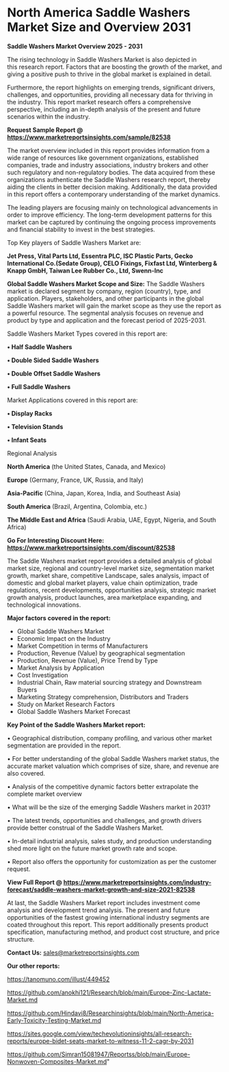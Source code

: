 # North America Saddle Washers Market Size and Overview 2031

<Strong> Saddle Washers Market Overview 2025 - 2031</strong>

The rising technology in Saddle Washers Market is also depicted in this research report. Factors that are boosting the growth of the market, and giving a positive push to thrive in the global market is explained in detail.

Furthermore, the report highlights on emerging trends, significant drivers, challenges, and opportunities, providing all necessary data for thriving in the industry. This report market research offers a comprehensive perspective, including an in-depth analysis of the present and future scenarios within the industry.

<strong>Request Sample Report @ <a href=https://www.marketreportsinsights.com/sample/82538>https://www.marketreportsinsights.com/sample/82538</a></strong>

The market overview included in this report provides information from a wide range of resources like government organizations, established companies, trade and industry associations, industry brokers and other such regulatory and non-regulatory bodies. The data acquired from these organizations authenticate the Saddle Washers research report, thereby aiding the clients in better decision making. Additionally, the data provided in this report offers a contemporary understanding of the market dynamics.

The leading players are focusing mainly on technological advancements in order to improve efficiency. The long-term development patterns for this market can be captured by continuing the ongoing process improvements and financial stability to invest in the best strategies.

Top Key players of Saddle Washers Market are:

<strong>Jet Press, Vital Parts Ltd, Essentra PLC, ISC Plastic Parts, Gecko International Co.(Sedate Group), CELO Fixings, Fixfast Ltd, Winterberg & Knapp GmbH, Taiwan Lee Rubber Co., Ltd, Swenn-Inc</strong>

<strong><b>Global Saddle Washers Market Scope and Size:</b></strong>
The Saddle Washers market is declared segment by company, region (country), type, and application. Players, stakeholders, and other participants in the global Saddle Washers market will gain the market scope as they use the report as a powerful resource. The segmental analysis focuses on revenue and product by type and application and the forecast period of 2025-2031.

Saddle Washers Market Types covered in this report are:

<strong>• Half Saddle Washers

• Double Sided Saddle Washers

• Double Offset Saddle Washers

• Full Saddle Washers</strong>

Market Applications covered in this report are:

<strong>• Display Racks

• Television Stands

• Infant Seats</strong> 

Regional Analysis

<strong>North America</strong> (the United States, Canada, and Mexico)

<strong>Europe</strong> (Germany, France, UK, Russia, and Italy)

<strong>Asia-Pacific</strong> (China, Japan, Korea, India, and Southeast Asia)

<strong>South America</strong> (Brazil, Argentina, Colombia, etc.)

<strong>The Middle East and Africa</strong> (Saudi Arabia, UAE, Egypt, Nigeria, and South Africa)

<strong>Go For Interesting Discount Here: <a href=https://www.marketreportsinsights.com/discount/82538>https://www.marketreportsinsights.com/discount/82538</a></strong>

The Saddle Washers market report provides a detailed analysis of global market size, regional and country-level market size, segmentation market growth, market share, competitive Landscape, sales analysis, impact of domestic and global market players, value chain optimization, trade regulations, recent developments, opportunities analysis, strategic market growth analysis, product launches, area marketplace expanding, and technological innovations.

<strong><b>Major factors covered in the report:</b></strong>
<ul>
  <li>Global Saddle Washers Market </li>
  <li>Economic Impact on the Industry</li>
  <li>Market Competition in terms of Manufacturers</li>
  <li>Production, Revenue (Value) by geographical segmentation</li>
  <li>Production, Revenue (Value), Price Trend by Type</li>
  <li>Market Analysis by Application</li>
  <li>Cost Investigation</li>
  <li>Industrial Chain, Raw material sourcing strategy and Downstream Buyers</li>
  <li>Marketing Strategy comprehension, Distributors and Traders</li>
  <li>Study on Market Research Factors</li>
  <li>Global Saddle Washers Market Forecast</li>
</ul>

<strong><b>Key Point of the Saddle Washers Market report:</b></strong>

• Geographical distribution, company profiling, and various other market segmentation are provided in the report.

• For better understanding of the global Saddle Washers market status, the accurate market valuation which comprises of size, share, and revenue are also covered.

• Analysis of the competitive dynamic factors better extrapolate the complete market overview

• What will be the size of the emerging Saddle Washers market in 2031?

• The latest trends, opportunities and challenges, and growth drivers provide better construal of the Saddle Washers Market.

• In-detail industrial analysis, sales study, and production understanding shed more light on the future market growth rate and scope.

• Report also offers the opportunity for customization as per the customer request.

<strong><b>View Full Report @ <a href=https://www.marketreportsinsights.com/industry-forecast/saddle-washers-market-growth-and-size-2021-82538>https://www.marketreportsinsights.com/industry-forecast/saddle-washers-market-growth-and-size-2021-82538</a></b></strong>


At last, the Saddle Washers Market report includes investment come analysis and development trend analysis. The present and future opportunities of the fastest growing international industry segments are coated throughout this report. This report additionally presents product specification, manufacturing method, and product cost structure, and price structure.

<strong>Contact Us:</strong>
sales@marketreportsinsights.com

<strong>Our other reports:</strong>

<a href=https://tanomuno.com/illust/449452>https://tanomuno.com/illust/449452</a>

<a href=https://github.com/anokhi121/Research/blob/main/Europe-Zinc-Lactate-Market.md>https://github.com/anokhi121/Research/blob/main/Europe-Zinc-Lactate-Market.md</a>

<a href=https://github.com/Hindavi8/Researchinsights/blob/main/North-America-Early-Toxicity-Testing-Market.md>https://github.com/Hindavi8/Researchinsights/blob/main/North-America-Early-Toxicity-Testing-Market.md</a>

<a href=https://sites.google.com/view/techevolutioninsights/all-research-reports/europe-bidet-seats-market-to-witness-11-2-cagr-by-2031>https://sites.google.com/view/techevolutioninsights/all-research-reports/europe-bidet-seats-market-to-witness-11-2-cagr-by-2031</a>

<a href=https://github.com/Simran15081947/Reportss/blob/main/Europe-Nonwoven-Composites-Market.md>https://github.com/Simran15081947/Reportss/blob/main/Europe-Nonwoven-Composites-Market.md</a>"

